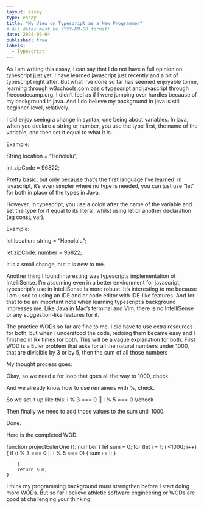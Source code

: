 ```yaml
---
layout: essay
type: essay
title: "My View on Typescript as a New Programmer"
# All dates must be YYYY-MM-DD format!
date: 2024-09-04
published: true
labels:
  - Typescript
---
```


As I am writing this essay, I can say that I do not have a full opinion on typescript just yet. I have learned javascript just recently and a bit of typescript right after. But what I’ve done so far has seemed enjoyable to me, learning through w3schools.com basic typescript and javascript through freecodecamp.org. I didn’t feel as if I were jumping over hurdles because of my background in java. And I do believe my background in java is still beginner-level, relatively.

I did enjoy seeing a change in syntax, one being about variables.
In java, when you declare a string or number, you use the type first, the name of the variable, and then set it equal to what it is.

Example:

String location = “Honolulu”;

int zipCode = 96822;

Pretty basic, but only because that’s the first language I’ve learned.
In javascript, it’s even simpler where no type is needed, you can just use “let” for both in place of the types in Java.

However, in typescript, you use a colon after the name of the variable and set the type for it equal to its literal, whilst using let or another declaration (eg const, var).

Example:

let location: string = “Honolulu”;

let zipCode: number = 96822;

It is a small change, but it is new to me.

Another thing I found interesting was typescripts implementation of IntelliSense. I’m assuming even in a better environment for javascript, typescript’s use in IntelliSense is more robust. It’s interesting to me because I am used to using an IDE and or code editor with IDE-like features. And for that to be an important note when learning typescript’s background impresses me. Like Java in Mac’s terminal and Vim, there is no IntelliSense or any suggestion-like features for it.

The practice WODs so far are fine to me. I did have to use extra resources for both, but when I understood the code, redoing them became easy and I finished in Rx times for both. This will be a vague explanation for both. First WOD is a Euler problem that asks for all the natural numbers under 1000, that are divisible by 3 or by 5, then the sum of all those numbers

My thought process goes:

Okay, so we need a for loop that goes all the way to 1000, check.

And we already know how to use remainers with %, check.

So we set it up like this:
 i % 3 === 0 || i % 5 === 0
//check

Then finally we need to add those values to the sum until 1000.

Done.

Here is the completed WOD.

function projectEulerOne (): number {
    let sum = 0;
    for (let i = 1; i <1000; i++) {
        if (i % 3 === 0 || i % 5 === 0) {
            sum+= i;
            }
            
        }
        return sum;
    }

I think my programming background must strengthen before I start doing more WODs. But so far I believe athletic software engineering or WODs are good at challenging your thinking.
